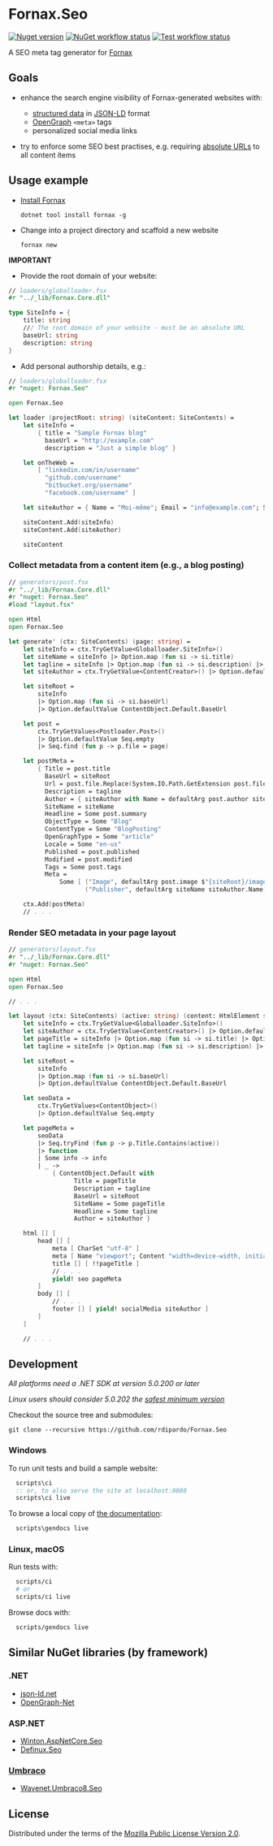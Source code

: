 # Fornax.Seo

[![Nuget version][]][Package host]
[![NuGet workflow status][]][NuGet Workflow]
[![Test workflow status][]][Test Workflow]

A SEO meta tag generator for [Fornax](https://ionide.io/Tools/fornax.html)

## Goals

- enhance the search engine visibility of Fornax-generated websites with:

  + [structured data][] in [JSON-LD](https://json-ld.org) format
  + [OpenGraph](https://ogp.me) `<meta>` tags
  + personalized social media links

- try to enforce some SEO best practises, e.g. requiring [absolute URLs][] to all content items


## Usage example

- [Install Fornax](https://github.com/ionide/Fornax#installation)

      dotnet tool install fornax -g

- Change into a project directory and scaffold a new website

      fornax new

**IMPORTANT**

- Provide the root domain of your website:

~~~fsharp
// loaders/globalloader.fsx
#r "../_lib/Fornax.Core.dll"

type SiteInfo = {
    title: string
    /// The root domain of your website - must be an absolute URL
    baseUrl: string
    description: string
}
~~~

- Add personal authorship details, e.g.:

~~~fsharp
// loaders/globalloader.fsx
#r "nuget: Fornax.Seo"

open Fornax.Seo

let loader (projectRoot: string) (siteContent: SiteContents) =
    let siteInfo =
        { title = "Sample Fornax blog"
          baseUrl = "http://example.com"
          description = "Just a simple blog" }

    let onTheWeb =
        [ "linkedin.com/in/username"
          "github.com/username"
          "bitbucket.org/username"
          "facebook.com/username" ]

    let siteAuthor = { Name = "Moi-même"; Email = "info@example.com"; SocialMedia = onTheWeb }

    siteContent.Add(siteInfo)
    siteContent.Add(siteAuthor)

    siteContent
~~~

### Collect metadata from a content item (e.g., a blog posting)

~~~fsharp
// generators/post.fsx
#r "../_lib/Fornax.Core.dll"
#r "nuget: Fornax.Seo"
#load "layout.fsx"

open Html
open Fornax.Seo

let generate' (ctx: SiteContents) (page: string) =
    let siteInfo = ctx.TryGetValue<Globalloader.SiteInfo>()
    let siteName = siteInfo |> Option.map (fun si -> si.title)
    let tagline = siteInfo |> Option.map (fun si -> si.description) |> Option.defaultValue ""
    let siteAuthor = ctx.TryGetValue<ContentCreator>() |> Option.defaultValue ContentCreator.Default

    let siteRoot =
        siteInfo
        |> Option.map (fun si -> si.baseUrl)
        |> Option.defaultValue ContentObject.Default.BaseUrl

    let post =
        ctx.TryGetValues<Postloader.Post>()
        |> Option.defaultValue Seq.empty
        |> Seq.find (fun p -> p.file = page)

    let postMeta =
        { Title = post.title
          BaseUrl = siteRoot
          Url = post.file.Replace(System.IO.Path.GetExtension post.file, ".html")
          Description = tagline
          Author = { siteAuthor with Name = defaultArg post.author siteAuthor.Name }
          SiteName = siteName
          Headline = Some post.summary
          ObjectType = Some "Blog"
          ContentType = Some "BlogPosting"
          OpenGraphType = Some "article"
          Locale = Some "en-us"
          Published = post.published
          Modified = post.modified
          Tags = Some post.tags
          Meta =
              Some [ ("Image", defaultArg post.image $"{siteRoot}/images/avatar.jpg")
                     ("Publisher", defaultArg siteName siteAuthor.Name) ] }

    ctx.Add(postMeta)
    // . . .
~~~

### Render SEO metadata in your page layout

~~~fsharp
// generators/layout.fsx
#r "../_lib/Fornax.Core.dll"
#r "nuget: Fornax.Seo"

open Html
open Fornax.Seo

// . . .

let layout (ctx: SiteContents) (active: string) (content: HtmlElement seq) =
    let siteInfo = ctx.TryGetValue<Globalloader.SiteInfo>()
    let siteAuthor = ctx.TryGetValue<ContentCreator>() |> Option.defaultValue ContentCreator.Default
    let pageTitle = siteInfo |> Option.map (fun si -> si.title) |> Option.defaultValue ""
    let tagline = siteInfo |> Option.map (fun si -> si.description) |> Option.defaultValue ""

    let siteRoot =
        siteInfo
        |> Option.map (fun si -> si.baseUrl)
        |> Option.defaultValue ContentObject.Default.BaseUrl

    let seoData =
        ctx.TryGetValues<ContentObject>()
        |> Option.defaultValue Seq.empty

    let pageMeta =
        seoData
        |> Seq.tryFind (fun p -> p.Title.Contains(active))
        |> function
        | Some info -> info
        | _ ->
            { ContentObject.Default with
                  Title = pageTitle
                  Description = tagline
                  BaseUrl = siteRoot
                  SiteName = Some pageTitle
                  Headline = Some tagline
                  Author = siteAuthor }

    html [] [
        head [] [
            meta [ CharSet "utf-8" ]
            meta [ Name "viewport"; Content "width=device-width, initial-scale=1" ]
            title [] [ !!pageTitle ]
            // . . .
            yield! seo pageMeta
        ]
        body [] [
            // . . .
            footer [] [ yield! socialMedia siteAuthor ]
        ]
    ]

    // . . .
~~~


## Development

_All platforms need a .NET SDK at version 5.0.200 or later_

_Linux users should consider 5.0.202 the [safest minimum version][]_

Checkout the source tree and submodules:

    git clone --recursive https://github.com/rdipardo/Fornax.Seo

### Windows

To run unit tests and build a sample website:

~~~bat
  scripts\ci
  :: or, to also serve the site at localhost:8080
  scripts\ci live
~~~

To browse a local copy of [the documentation][]:

~~~bat
  scripts\gendocs live
~~~

### Linux, macOS

Run tests with:

~~~sh
  scripts/ci
  # or
  scripts/ci live
~~~

Browse docs with:

~~~sh
  scripts/gendocs live
~~~


## Similar NuGet libraries (by framework)

### .NET

- [json-ld.net](https://github.com/linked-data-dotnet/json-ld.net)
- [OpenGraph-Net](https://ghorsey.github.io/OpenGraph-Net)

### ASP.NET

- [Winton.AspNetCore.Seo](https://github.com/wintoncode/Winton.AspNetCore.Seo)
- [Definux.Seo](https://github.com/Definux/Seo)

### [Umbraco](https://umbraco.com)

- [Wavenet.Umbraco8.Seo](https://www.nuget.org/packages/Wavenet.Umbraco8.Seo)


## License

Distributed under the terms of the [Mozilla Public License Version 2.0][].


[structured data]: https://developers.google.com/search/docs/guides/intro-structured-data
[absolute URLs]: https://stackoverflow.com/a/64830732
[safest minimum version]: https://github.com/NuGet/Announcements/issues/56#issue-847215025
[the documentation]: https://heredocs.io/Fornax.Seo

[Nuget version]: https://img.shields.io/nuget/vpre/Fornax.Seo?color=blueviolet&logo=nuget
[Package host]: https://www.nuget.org/packages/Fornax.Seo
[NuGet Workflow]: https://github.com/rdipardo/Fornax.Seo/actions/workflows/nuget.yml
[NuGet workflow status]: https://github.com/rdipardo/Fornax.Seo/actions/workflows/nuget.yml/badge.svg
[Test Workflow]: https://github.com/rdipardo/Fornax.Seo/actions/workflows/ci.yml
[Test workflow status]: https://github.com/rdipardo/Fornax.Seo/actions/workflows/ci.yml/badge.svg

[Fornax CLI tool]: https://github.com/ionide/Fornax
[Mozilla Public License Version 2.0]: https://github.com/rdipardo/Fornax.Seo/blob/main/LICENSE
